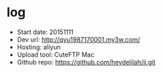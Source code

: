 log
=============

- Start date: 20151111
- Dev url: http://qyu1987170001.my3w.com/
- Hosting: aliyun
- Upload tool: CuteFTP Mac
- Github repo: https://github.com/heydelilah/ii.git
